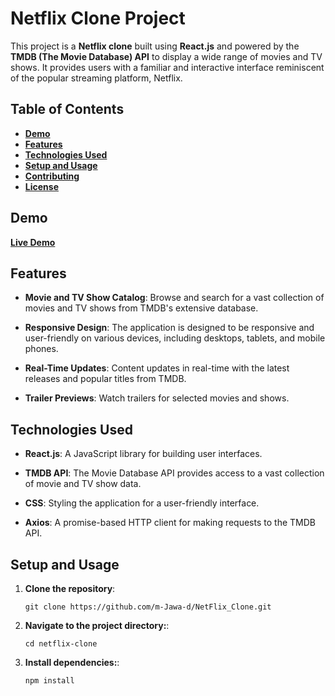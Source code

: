 # **Netflix Clone Project**

This project is a **Netflix clone** built using **React.js** and powered by the **TMDB (The Movie Database) API** to display a wide range of movies and TV shows. It provides users with a familiar and interactive interface reminiscent of the popular streaming platform, Netflix.

## **Table of Contents**
- [**Demo**](#demo)
- [**Features**](#features)
- [**Technologies Used**](#technologies-used)
- [**Setup and Usage**](#setup-and-usage)
- [**Contributing**](#contributing)
- [**License**](#license)

## **Demo**

[**Live Demo**](#https://m-jawa-d.github.io/NetFlix_Clone/)


## **Features**

- **Movie and TV Show Catalog**: Browse and search for a vast collection of movies and TV shows from TMDB's extensive database.

- **Responsive Design**: The application is designed to be responsive and user-friendly on various devices, including desktops, tablets, and mobile phones.

- **Real-Time Updates**: Content updates in real-time with the latest releases and popular titles from TMDB.

- **Trailer Previews**: Watch trailers for selected movies and shows.

## **Technologies Used**

- **React.js**: A JavaScript library for building user interfaces.

- **TMDB API**: The Movie Database API provides access to a vast collection of movie and TV show data.

- **CSS**: Styling the application for a user-friendly interface.

- **Axios**: A promise-based HTTP client for making requests to the TMDB API.

## **Setup and Usage**

1. **Clone the repository**:
   ```shell
   git clone https://github.com/m-Jawa-d/NetFlix_Clone.git
2. **Navigate to the project directory:**:
    ```shell
   cd netflix-clone
3. **Install dependencies:**:
    ```shell
    npm install
